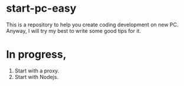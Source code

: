 # start-pc-easy
This is a repository to help you create coding development on new PC. Anyway, I will try my best to write some good tips for it.

# In progress,
1. Start with a proxy.
2. Start with Nodejs.
